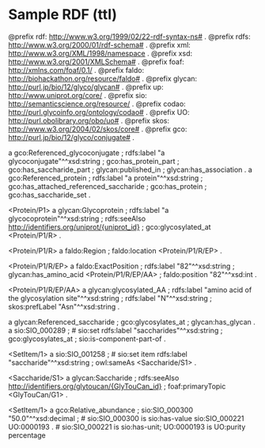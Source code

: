 # Sample RDF (ttl) 
@prefix rdf: <http://www.w3.org/1999/02/22-rdf-syntax-ns#> .
@prefix rdfs: <http://www.w3.org/2000/01/rdf-schema#> .
@prefix xml: <http://www.w3.org/XML/1998/namespace> .
@prefix xsd: <http://www.w3.org/2001/XMLSchema#> .
@prefix foaf: <http://xmlns.com/foaf/0.1/> .
@prefix faldo: <http://biohackathon.org/resource/faldo#> .
@prefix glycan: <http://purl.jp/bio/12/glyco/glycan#> .
@prefix up: <http://www.uniprot.org/core/> .
@prefix sio: <http://semanticscience.org/resource/> .
@prefix codao: <http://purl.glycoinfo.org/ontology/codao#> .
@prefix UO: <http://purl.obolibrary.org/obo/uo#> .
@prefix skos: <http://www.w3.org/2004/02/skos/core#> .
@prefix gco: <http://purl.jp/bio/12/glyco/conjugate#> .

<Glycoconjugate>
        a gco:Referenced_glycoconjugate ;
        rdfs:label "a glycoconjugate"^^xsd:string ;
        gco:has_protein_part <Protein> ;
        gco:has_saccharide_part <Saccharide> ;
        glycan:published_in <Citation> ;
        glycan:has_association <Compound Disease Association> .
        
<Protein>
        a gco:Referenced_protein ;
        rdfs:label "a protein"^^xsd:string ;
        gco:has_attached_referenced_saccharide <Saccharide> ;
        gco:has_protein <Protein/P1> ;
        gco:has_saccharide_set <Set> .

<Protein/P1>
        a glycan:Glycoprotein ;
        rdfs:label "a glycocoprotein"^^xsd:string ;
        rdfs:seeAlso <http://identifiers.org/uniprot/{uniprot_id}> ;
        gco:glycosylated_at <Protein/P1/R> .
        
<Protein/P1/R>
        a faldo:Region ;
        faldo:location <Protein/P1/R/EP> .

<Protein/P1/R/EP>
        a faldo:ExactPosition ;
        rdfs:label "82"^^xsd:string ;
        glycan:has_amino_acid <Protein/P1/R/EP/AA> ;
        faldo:position "82"^^xsd:int .

<Protein/P1/R/EP/AA>
        a glycan:glycosylated_AA ;
        rdfs:label "amino acid of the glycosylation site"^^xsd:string ;
        rdfs:label "N"^^xsd:string ;
        skos:prefLabel "Asn"^^xsd:string .

<Saccharide>
        a glycan:Referenced_saccharide ;
        gco:glycosylates_at <Protein/P1/R> ;
        glycan:has_glycan <Saccharide/S1> .

<Set>
        a sio:SIO_000289 ; # sio:set
        rdfs:label "saccharides"^^xsd:string ;
        gco:glycosylates_at <Protein/P1/R> ;
        sio:is-component-part-of <SetItem/1> .

<SetItem/1>
        a sio:SIO_001258 ; # sio:set item
        rdfs:label "saccharide"^^xsd:string ;
        owl:sameAs <Saccharide/S1> .

<Saccharide/S1>
        a glycan:Saccharide ;
        rdfs:seeAlso <http://identifiers.org/glytoucan/{GlyTouCan_id}> ;
        foaf:primaryTopic <GlyTouCan/G1> .

<SetItem/1>
        a gco:Relative_abundance ;
        sio:SIO_000300 "50.0"^^xsd:decimal ; # sio:SIO_000300 is sio:has-value
        sio:SIO_000221 UO:0000193 . # sio:SIO_000221 is sio:has-unit; UO:0000193 is UO:purity percentage
        

